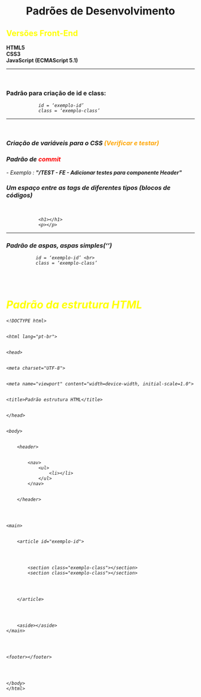 <h1 align=center>Padrões de Desenvolvimento</h1>


<h2><span style="color: yellow;">Versões Front-End</h2>
<strong>
HTML5 <br>
CSS3 <br>
JavaScript (ECMAScript 5.1)  
</strong>




<hr>


<br>


<h3>Padrão para criação de id e class: </h3>
<i>


                id = ‘exemplo-id’
                class = ‘exemplo-class’
<i>


<hr>
<br>


<h3>Criação de variáveis para o CSS <span style="color: orange;">(Verificar e testar) </h3>


<h3>Padrão de <span style="color: red;">commit </h3>
- Exemplo : <strong>"/TEST - FE - Adicionar testes para componente Header"</strong>


<br>


<h3>Um espaço entre as tags de diferentes tipos (blocos de códigos)</h3>


<br>


<i>      
                       
                <h1></h1>
                <p></p>
<i>


<hr>


<h3>Padrão de aspas, aspas simples(‘’)</h3>
<i>


               id = ‘exemplo-id’ <br>
               class = ‘exemplo-class’
<i>
               


<br> <br>




<h1><span style="color: yellow;">Padrão da estrutura HTML</h1>
<i>


    <!DOCTYPE html>


    <html lang="pt-br">


    <head>


    <meta charset="UTF-8">


    <meta name="viewport" content="width=device-width, initial-scale=1.0">


    <title>Padrão estrutura HTML</title>


    </head>


    <body>


        <header>


            <nav>
                <ul>
                    <li></li>
                </ul>
            </nav>


        </header>




    <main>


        <article id="exemplo-id">




            <section class="exemplo-class"></section>
            <section class="exemplo-class"></section>




        </article>




        <aside></aside>
    </main>




    <footer></footer>




    </body>
    </html>
<i>
